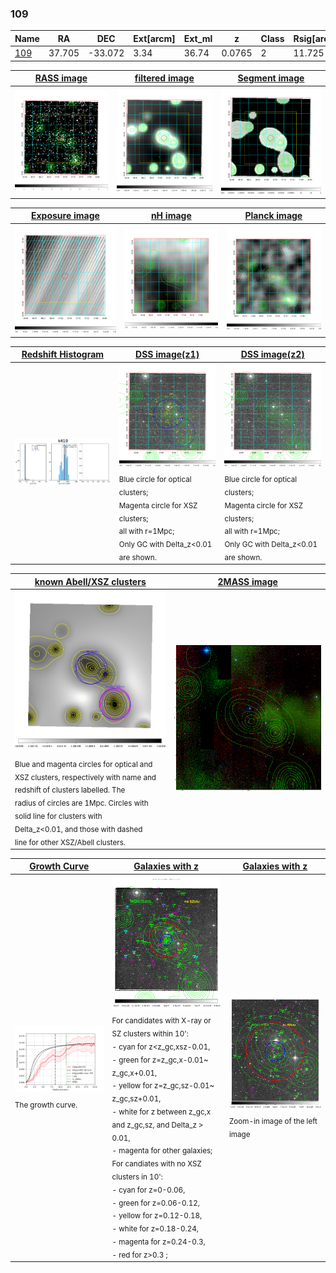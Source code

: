 <div STYLE="page-break-after: always;"></div>

### 109

|Name          |RA          |DEC      | Ext[arcm] | Ext_ml | z    | Class| Rsig[arcmin] | CRsig[c/s] | CR500[c/s] | R500[Mpc] |L500[erg/s]|F500[erg/s/cm^2]| M500[Msun]|Tx[keV]|beta|GC(XSZ,Delta_z<0.01)| GC(OPT,Delta_z<0.01)|GC|alias|
|--------------|------------|------------|---|---|-----------|--------|------|------|----|----|----|----|----|----|----|----|----|----|---|
|[109](script/109.md)     | 37.705       | -33.072       | 3.34    | 36.74   | 0.0765 | 2   | 11.725 |0.140 |0.134 |0.739 |3.520e+43 |2.450e-12 |1.232e+14 |2.494 |0.591 |MCXC, |Wen, |MCXC, |k410|

|[RASS image](../image/109/109_img.pdf)|[filtered image](../image/109/109_fil.pdf)|[Segment image](../image/109/109_seg.pdf)|
|-------------------|--------------------|-------------------|
| <img src="../image/109/109_img.png" width="300">  | <img src="../image/109/109_fil.png" width="300">   | <img src="../image/109/109_seg.png" width="300">  |

|[Exposure image](../image/109/109_mex.pdf)| [nH image](../image/109/109_nh.pdf)| [Planck image](../image/109/109_p.pdf)|
|-------------------|--------------------|-------------------|
|<img src="../image/109/109_mex.png" width="300">   | <img src="../image/109/109_nh.png" width="300">    | <img src="../image/109/109_p.png" width="300"> |

|[Redshift Histogram](../image/109/109_zg.pdf) | [DSS image(z1)](../image/109/109_dss_z1.pdf)      |  [DSS image(z2)](../image/109/109_dss_z2.pdf)    |
|-------------------|--------------------|-------------------|
|<img src="../image/109/109_zg.png" width="300"> |<img src="../image/109/109_dss_z1.png" width="300"> <sub><br>Blue circle for optical clusters; <br>Magenta circle for XSZ clusters; <br>all with r=1Mpc; <br>Only GC with Delta_z<0.01 are shown. </sub>| <img src="../image/109/109_dss_z2.png" width="300"><sub><br>Blue circle for optical clusters; <br>Magenta circle for XSZ clusters; <br>all with r=1Mpc; <br>Only GC with Delta_z<0.01 are shown. </sub> |

|[known Abell/XSZ clusters](../image/109/109_m.pdf) | [2MASS image](../image/109/109_2mass.pdf)      |
|-------------------|-------------------|
|<img src=../image/109/109_m.png width="300"> <sub><br>Blue and magenta circles for optical and <br>XSZ clusters, respectively with name and <br>redshift of clusters labelled. The <br>radius of circles are 1Mpc. Circles with <br>solid line for clusters with <br>Delta_z<0.01, and those with dashed <br>line for other XSZ/Abell clusters.        </sub>|<img src="../image/109/109_2mass.png" width="300">  |

|[Growth Curve](../image/109/109_gca_all.png) |[Galaxies with z](../image/109/109_opt_ned.pdf) |[Galaxies with z](../image/109/109_opt_ned_zoom.pdf) |
|-------------------|-------------------|-------------------|
| <img src="../image/109/109_gca_all.png" width="300"> <sub><br>The growth curve.</sub>| <img src=../image/109/109_opt_ned.png width="300"> <br><sub> For candidates with X-ray or SZ clusters within 10': <br> - cyan for z<z_gc,xsz-0.01, <br> - green for z=z_gc,x-0.01~ z_gc,x+0.01, <br> - yellow for z=z_gc,sz-0.01~ z_gc,sz+0.01, <br> - white for z between z_gc,x and z_gc,sz, and Delta_z > 0.01, <br> - magenta for other galaxies; <br>For candiates with no XSZ clusters in 10': <br> - cyan for z=0-0.06, <br> - green for z=0.06-0.12, <br> - yellow for z=0.12-0.18, <br> - white for z=0.18-0.24, <br> - magenta for z=0.24-0.3, <br> - red for z>0.3 ;  </sub>|<img src=../image/109/109_opt_ned_zoom.png width="300">  <br><sub> Zoom-in image of the left image</sub>|




